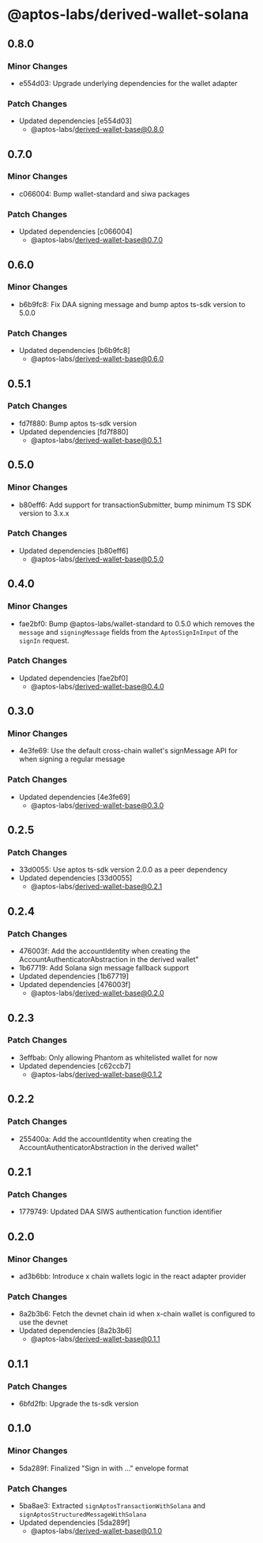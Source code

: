 # @aptos-labs/derived-wallet-solana

## 0.8.0

### Minor Changes

- e554d03: Upgrade underlying dependencies for the wallet adapter

### Patch Changes

- Updated dependencies [e554d03]
  - @aptos-labs/derived-wallet-base@0.8.0

## 0.7.0

### Minor Changes

- c066004: Bump wallet-standard and siwa packages

### Patch Changes

- Updated dependencies [c066004]
  - @aptos-labs/derived-wallet-base@0.7.0

## 0.6.0

### Minor Changes

- b6b9fc8: Fix DAA signing message and bump aptos ts-sdk version to 5.0.0

### Patch Changes

- Updated dependencies [b6b9fc8]
  - @aptos-labs/derived-wallet-base@0.6.0

## 0.5.1

### Patch Changes

- fd7f880: Bump aptos ts-sdk version
- Updated dependencies [fd7f880]
  - @aptos-labs/derived-wallet-base@0.5.1

## 0.5.0

### Minor Changes

- b80eff6: Add support for transactionSubmitter, bump minimum TS SDK version to 3.x.x

### Patch Changes

- Updated dependencies [b80eff6]
  - @aptos-labs/derived-wallet-base@0.5.0

## 0.4.0

### Minor Changes

- fae2bf0: Bump @aptos-labs/wallet-standard to 0.5.0 which removes the `message` and `signingMessage` fields from the `AptosSignInInput` of the `signIn` request.

### Patch Changes

- Updated dependencies [fae2bf0]
  - @aptos-labs/derived-wallet-base@0.4.0

## 0.3.0

### Minor Changes

- 4e3fe69: Use the default cross-chain wallet's signMessage API for when signing a regular message

### Patch Changes

- Updated dependencies [4e3fe69]
  - @aptos-labs/derived-wallet-base@0.3.0

## 0.2.5

### Patch Changes

- 33d0055: Use aptos ts-sdk version 2.0.0 as a peer dependency
- Updated dependencies [33d0055]
  - @aptos-labs/derived-wallet-base@0.2.1

## 0.2.4

### Patch Changes

- 476003f: Add the accountIdentity when creating the AccountAuthenticatorAbstraction in the derived wallet"
- 1b67719: Add Solana sign message fallback support
- Updated dependencies [1b67719]
- Updated dependencies [476003f]
  - @aptos-labs/derived-wallet-base@0.2.0

## 0.2.3

### Patch Changes

- 3effbab: Only allowing Phantom as whitelisted wallet for now
- Updated dependencies [c62ccb7]
  - @aptos-labs/derived-wallet-base@0.1.2

## 0.2.2

### Patch Changes

- 255400a: Add the accountIdentity when creating the AccountAuthenticatorAbstraction in the derived wallet"

## 0.2.1

### Patch Changes

- 1779749: Updated DAA SIWS authentication function identifier

## 0.2.0

### Minor Changes

- ad3b6bb: Introduce x chain wallets logic in the react adapter provider

### Patch Changes

- 8a2b3b6: Fetch the devnet chain id when x-chain wallet is configured to use the devnet
- Updated dependencies [8a2b3b6]
  - @aptos-labs/derived-wallet-base@0.1.1

## 0.1.1

### Patch Changes

- 6bfd2fb: Upgrade the ts-sdk version

## 0.1.0

### Minor Changes

- 5da289f: Finalized "Sign in with ..." envelope format

### Patch Changes

- 5ba8ae3: Extracted `signAptosTransactionWithSolana` and `signAptosStructuredMessageWithSolana`
- Updated dependencies [5da289f]
  - @aptos-labs/derived-wallet-base@0.1.0
